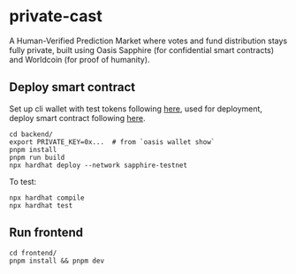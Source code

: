 # private-cast

A Human-Verified Prediction Market where votes and fund distribution stays fully private, built using Oasis Sapphire (for confidential smart contracts) and Worldcoin (for proof of humanity). 

## Deploy smart contract

Set up cli wallet with test tokens following [here](https://github.com/oasisprotocol/cli), used for deployment, deploy smart contract following [here](https://github.com/oasisprotocol/demo-starter). 

```
cd backend/
export PRIVATE_KEY=0x...  # from `oasis wallet show`
pnpm install
pnpm run build
npx hardhat deploy --network sapphire-testnet
```

To test:

```
npx hardhat compile
npx hardhat test
```

## Run frontend

```
cd frontend/
pnpm install && pnpm dev
```
